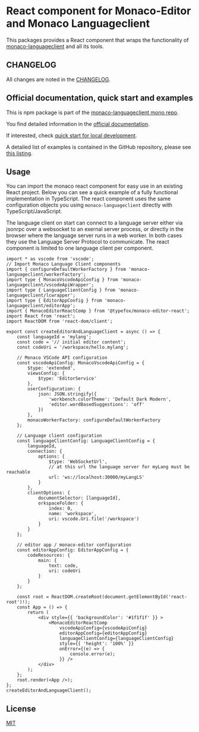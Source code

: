 # React component for Monaco-Editor and Monaco Languageclient

This packages provides a React component that wraps the functionality of [monaco-languageclient](https://www.npmjs.com/package/monaco-languageclient) and all its tools.

## CHANGELOG

All changes are noted in the [CHANGELOG](https://github.com/TypeFox/monaco-languageclient/blob/main/packages/wrapper-react/CHANGELOG.md).

## Official documentation, quick start and examples

This is npm package is part of the [monaco-languageclient mono repo](https://github.com/TypeFox/monaco-languageclient).

You find detailed information in the [official documentation](https://github.com/TypeFox/monaco-languageclient/blob/main/docs/index.md).

If interested, check [quick start for local development](<https://github.com/TypeFox/monaco-languageclient#getting-started>).

A detailed list of examples is contained in the GitHub repository, please see [this listing](<https://github.com/TypeFox/monaco-languageclient#examples-overview>).

## Usage

You can import the monaco react component for easy use in an existing React project. Below you can see a quick example of a fully functional implementation in TypeScript. The react component uses the same configuration objects you using  `monaco-languageclient` directly with TypeScript/JavaScript.

The language client on start can connect to a language server either via jsonrpc over a websocket to an exernal server process, or directly in the browser where the language server runs in a web worker. In both cases they use the Language Server Protocol to communicate. The react component is limited to one language client per component.

```tsx
import * as vscode from 'vscode';
// Import Monaco Language Client components
import { configureDefaultWorkerFactory } from 'monaco-languageclient/workerFactory';
import type { MonacoVscodeApiConfig } from 'monaco-languageclient/vscodeApiWrapper';
import type { LanguageClientConfig } from 'monaco-languageclient/lcwrapper';
import type { EditorAppConfig } from 'monaco-languageclient/editorApp';
import { MonacoEditorReactComp } from '@typefox/monaco-editor-react';
import React from 'react';
import ReactDOM from 'react-dom/client';

export const createEditorAndLanguageClient = async () => {
    const languageId = 'mylang';
    const code = '// initial editor content';
    const codeUri = '/workspace/hello.mylang';

    // Monaco VSCode API configuration
    const vscodeApiConfig: MonacoVscodeApiConfig = {
        $type: 'extended',
        viewsConfig: {
            $type: 'EditorService'
        },
        userConfiguration: {
            json: JSON.stringify({
                'workbench.colorTheme': 'Default Dark Modern',
                'editor.wordBasedSuggestions': 'off'
            })
        },
        monacoWorkerFactory: configureDefaultWorkerFactory
    };

    // Language client configuration
    const languageClientConfig: LanguageClientConfig = {
        languageId,
        connection: {
            options: {
                $type: 'WebSocketUrl',
                // at this url the language server for myLang must be reachable
                url: 'ws://localhost:30000/myLangLS'
            }
        },
        clientOptions: {
            documentSelector: [languageId],
            orkspaceFolder: {
                index: 0,
                name: 'workspace',
                uri: vscode.Uri.file('/workspace')
            }
        }
    };

    // editor app / monaco-editor configuration
    const editorAppConfig: EditorAppConfig = {
        codeResources: {
            main: {
                text: code,
                uri: codeUri
            }
        }
    };

    const root = ReactDOM.createRoot(document.getElementById('react-root')!);
    const App = () => {
        return (
            <div style={{ 'backgroundColor': '#1f1f1f' }} >
                <MonacoEditorReactComp
                    vscodeApiConfig={vscodeApiConfig}
                    editorAppConfig={editorAppConfig}
                    languageClientConfig={languageClientConfig}
                    style={{ 'height': '100%' }}
                    onError={(e) => {
                        console.error(e);
                    }} />
            </div>
        );
    };
    root.render(<App />);
};
createEditorAndLanguageClient();
```

## License

[MIT](https://github.com/TypeFox/monaco-languageclient/blob/main/packages/wrapper-react/LICENSE)
